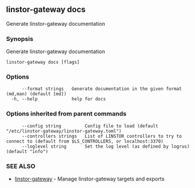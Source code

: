 ## linstor-gateway docs

Generate linstor-gateway documentation

### Synopsis

Generate linstor-gateway documentation

```
linstor-gateway docs [flags]
```

### Options

```
      --format strings   Generate documentation in the given format (md,man) (default [md])
  -h, --help             help for docs
```

### Options inherited from parent commands

```
      --config string         Config file to load (default "/etc/linstor-gateway/linstor-gateway.toml")
      --controllers strings   List of LINSTOR controllers to try to connect to (default from $LS_CONTROLLERS, or localhost:3370)
      --loglevel string       Set the log level (as defined by logrus) (default "info")
```

### SEE ALSO

* [linstor-gateway](linstor-gateway.md)	 - Manage linstor-gateway targets and exports

